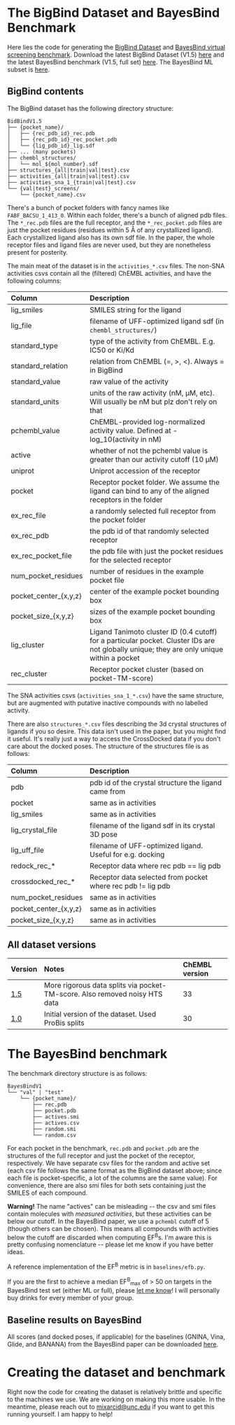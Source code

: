 # The BigBind Dataset and BayesBind Benchmark

Here lies the code for generating the [BigBind Dataset](https://pubs.acs.org/doi/abs/10.1021/acs.jcim.3c01211) and [BayesBind virtual screening benchmark](https://arxiv.org/abs/2403.10478v1). Download the latest BigBind Dataset (V1.5) [here](https://storage.googleapis.com/bigbind_data/BigBindV1.5.tar.gz) and the latest BayesBind benchmark (V1.5, full set) [here](https://storage.googleapis.com/bigbind_data/BayesBindV1.5.tar.gz). The BayesBind ML subset is [here](https://storage.googleapis.com/bigbind_data/BayesBindMLV1.5.tar.gz).

## BigBind contents

The BigBind dataset has the following directory structure:

```
BidBindV1.5
├── {pocket_name}/
│   ├── {rec_pdb_id}_rec.pdb
│   ├── {rec_pdb_id}_rec_pocket.pdb
│   └── {lig_pdb_id}_lig.sdf
├── ... (many pockets)
├── chembl_structures/
│   └── mol_${mol_number}.sdf
├── structures_{all|train|val|test}.csv
├── activities_{all|train|val|test}.csv
├── activities_sna_1_{train|val|test}.csv
└── {val|test}_screens/
    └── {pocket_name}.csv
```

There's a bunch of pocket folders with fancy names like `FABF_BACSU_1_413_0`. Within each folder, there's a bunch of aligned pdb files. The `*_rec.pdb` files are the full receptor, and the `*_rec_pocket.pdb` files are just the pocket residues (residues within 5 Å of any crystallized ligand). Each crystallized ligand also has its own sdf file. In the paper, the whole receptor files and ligand files are never used, but they are nonetheless present for posterity.

The main meat of the dataset is in the `activities_*.csv` files. The non-SNA activities csvs contain all the (filtered) ChEMBL activities, and have the following columns:

| Column           | Description                                                    |
| :---             |    :----                                                       |
| lig_smiles       | SMILES string for the ligand                                   |
| lig_file         | filename of UFF-optimized ligand sdf (in `chembl_structures/`) |
| standard_type    | type of the activity from ChEMBL. E.g. IC50 or Ki/Kd           |
| standard_relation | relation from ChEMBL (=, >, <). Always = in BigBind            |
| standard_value   | raw value of the activity                                      |
| standard_units   | units of the raw activity (nM, μM, etc). Will usually be nM but plz don't rely on that |
| pchembl_value    | ChEMBL-provided log-normalized activity value. Defined at -log_10(activity in nM) |
| active           | whether of not the pchembl value is greater than our activity cutoff (10 μM) |
| uniprot          | Uniprot accession of the receptor |
| pocket           | Receptor pocket folder. We assume the ligand can bind to any of the aligned receptors in the folder |
| ex_rec_file      | a randomly selected full receptor from the pocket folder |
| ex_rec_pdb       | the pdb id of that randomly selected receptor |
| ex_rec_pocket_file | the pdb file with just the pocket residues for the selected receptor |
| num_pocket_residues | number of residues in the example pocket file |
| pocket_center_{x,y,z} | center of the example pocket bounding box |
| pocket_size_{x,y,z}   | sizes of the example pocket bounding box |
| lig_cluster           | Ligand Tanimoto cluster ID (0.4 cutoff) for a particular pocket. Cluster IDs are not globally unique; they are only unique within a pocket  |
| rec_cluster           | Receptor pocket cluster (based on pocket-TM-score) | 

The SNA activities csvs (`activities_sna_1_*.csv`) have the same structure, but are augmented with putative inactive compounds with no labelled activity.

There are also `structures_*.csv` files describing the 3d crystal structures of ligands if you so desire. This data isn't used in the paper, but you might find it useful. It's really just a way to access the CrossDocked data if you don't care about the docked poses. The structure of the structures file is as follows:

| Column           | Description                                                    |
| :---             |    :----                                                       |
| pdb              | pdb id of the crystal structure the ligand came from |
| pocket           | same as in activities                                   |
| lig_smiles       | same as in activities                                   |
| lig_crystal_file | filename of the ligand sdf in its crystal 3D pose |
| lig_uff_file     | filename of UFF-optimized ligand. Useful for e.g. docking |
| redock_rec_*         | Receptor data where rec pdb == lig pdb |
| crossdocked_rec_*    | Receptor data selected from pocket where rec pdb != lig pdb |
| num_pocket_residues | same as in activities                                   |
| pocket_center_{x,y,z} | same as in activities                                   |
| pocket_size_{x,y,z}   | same as in activities                                   |

## All dataset versions

| Version | Notes | ChEMBL version |
| :---    | :---  | :---           |
| [1.5](https://storage.googleapis.com/plantain_data/BigBindV1.5.tar.gz)     | More rigorous data splits via pocket-TM-score. Also removed noisy HTS data | 33 |
| [1.0](https://storage.googleapis.com/bigbind/BigBindV1.tar.bz2) | Initial version of the dataset. Used ProBis splits | 30 |

# The BayesBind benchmark

The benchmark directory structure is as follows:
```
BayesBindV1
└── "val" | "test"
    └── {pocket_name}/
        ├── rec.pdb
        ├── pocket.pdb
        ├── actives.smi
        ├── actives.csv
        ├── random.smi
        └── random.csv
```

For each pocket in the benchmark, `rec.pdb` and `pocket.pdb` are the structures of the full receptor and just the pocket of the receptor, respectively. We have separate csv files for the random and active set (each csv file follows the same format as the BigBind dataset above; since each file is pocket-specific, a lot of the columns are the same value). For convenience, there are also smi files for both sets containing just the SMILES of each compound.

**Warning!** The name "actives" can be misleading -- the csv and smi files contain molecules with *measured activities*, but these activities can be below our cutoff. In the BayesBind paper, we use a `pchembl` cutoff of 5 (though others can be chosen). This means all compounds with activities below the cutoff are discarded when computing EF<sup>B</sup>s. I'm aware this is pretty confusing nomenclature -- please let me know if you have better ideas.

A reference implementation of the EF<sup>B</sup> metric is in `baselines/efb.py`.

If you are the first to achieve a median EF<sup>B</sup><sub>max</sub> of > 50 on targets in the BayesBind test set (either ML or full), please [let me know](mailto:mixarcid@unc.edu)! I will personally buy drinks for every member of your group.

## Baseline results on BayesBind

All scores (and docked poses, if applicable) for the baselines (GNINA, Vina, Glide, and BANANA) from the BayesBind paper can be downloaded [here](https://storage.googleapis.com/bigbind_data/BayesBindBaselinesV1.5.tar.gz).

# Creating the dataset and benchmark

Right now the code for creating the dataset is relatively brittle and specific to the machines we use. We are working on making this more usable. In the meantime, please reach out to [mixarcid@unc.edu](mailto:mixarcid@unc.edu) if you want to get this running yourself. I am happy to help!
